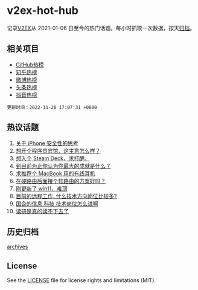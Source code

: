 # v2ex-hot-hub

 记录[V2EX](https://www.v2ex.com/)从 2021-01-06 日至今的热门话题。每小时抓取一次数据，按天[归档](archives)。
 
 ## 相关项目

- [GitHub热榜](https://github.com/lonnyzhang423/github-hot-hub)
- [知乎热榜](https://github.com/lonnyzhang423/zhihu-hot-hub)
- [微博热榜](https://github.com/lonnyzhang423/weibo-hot-hub)
- [头条热榜](https://github.com/lonnyzhang423/toutiao-hot-hub)
- [抖音热榜](https://github.com/lonnyzhang423/douyin-hot-hub)


 `更新时间：2022-11-20 17:07:31 +0800`

## 热议话题

1. [关于 iPhone 安全性的思考](https://www.v2ex.com/t/896534)
1. [想开个程序员宾馆，这主意怎么样？](https://www.v2ex.com/t/896467)
1. [想入个 Steam Deck，求打醒。](https://www.v2ex.com/t/896537)
1. [到目前为止你认为你最大的成就是什么？](https://www.v2ex.com/t/896580)
1. [求推荐个 MacBook 用的有线耳机](https://www.v2ex.com/t/896501)
1. [在硬路由后面接个软路由的方案好吗？](https://www.v2ex.com/t/896483)
1. [刚更新了 win11，难顶](https://www.v2ex.com/t/896506)
1. [目前的远程工作, 什么技术方向岗位比较多?](https://www.v2ex.com/t/896516)
1. [国企的信息 科技 技术岗位怎么进啊](https://www.v2ex.com/t/896533)
1. [读研是真的读不下去了](https://www.v2ex.com/t/896530)

## 历史归档

[archives](archives)

## License

See the [LICENSE](LICENSE) file for license rights and limitations (MIT).

